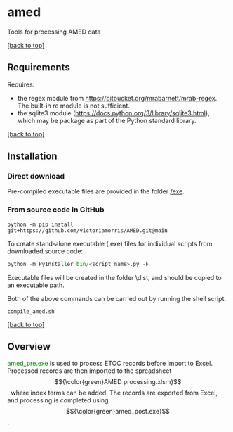 # amed <a id="amed"/>
Tools for processing AMED data

[[back to top]](#amed)

## Requirements

Requires:
- the regex module from https://bitbucket.org/mrabarnett/mrab-regex. 
The built-in re module is not sufficient.
- the sqlite3 module (https://docs.python.org/3/library/sqlite3.html), 
which may be package as part of the Python standard library.

[[back to top]](#amed)

## Installation

### Direct download
Pre-compiled executable files are provided in the folder [/exe](https://github.com/victoriamorris/amed/tree/master/exe).

### From source code in GitHub
```shell
python -m pip install git+https://github.com/victoriamorris/AMED.git@main
```

To create stand-alone executable (.exe) files for individual scripts 
from downloaded source code:

```python
python -m PyInstaller bin/<script_name>.py -F
```

Executable files will be created in the folder \dist, 
and should be copied to an executable path.

Both of the above commands can be carried out by running the shell script:

```shell
compile_amed.sh
```
    
[[back to top]](#amed)

## Overview
<span style="color:green">amed_pre.exe</span> is used to process ETOC records before import to Excel.
Processed records are then imported to the spreadsheet $${\color{green}AMED processing.xlsm}$$, where index terms can be added.
The records are exported from Excel, and processing is completed using $${\color{green}amed_post.exe}$$.
